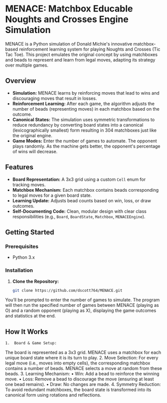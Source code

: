 # MENACE: Matchbox Educable Noughts and Crosses Engine Simulation

MENACE is a Python simulation of Donald Michie's innovative matchbox-based reinforcement learning system for playing Noughts and Crosses (Tic Tac Toe). This project emulates the original concept by using matchboxes and beads to represent and learn from legal moves, adapting its strategy over multiple games.

## Overview

- **Simulation:** MENACE learns by reinforcing moves that lead to wins and discouraging moves that result in losses.
- **Reinforcement Learning:** After each game, the algorithm adjusts the number of beads (representing moves) in each matchbox based on the outcome.
- **Canonical States:** The simulation uses symmetric transformations to reduce redundancy by converting board states into a canonical (lexicographically smallest) form resulting in 304 matchboxes just like the original engine.
- **Game Modes:** Enter the number of games to automate. The opponent plays randomly. As the machine gets better, the opponent's percentage of wins will decrease.
## Features

- **Board Representation:** A 3x3 grid using a custom `Cell` enum for tracking moves.
- **Matchbox Mechanism:** Each matchbox contains beads corresponding to legal moves for a given board state.
- **Learning Update:** Adjusts bead counts based on win, loss, or draw outcomes.
- **Self-Documenting Code:** Clean, modular design with clear class responsibilities (e.g., `Board`, `BoardState`, `Matchbox`, `MENACEEngine`).

## Getting Started

### Prerequisites

- Python 3.x

### Installation

1. **Clone the Repository:**

   ```bash
   git clone https://github.com/dscott764/MENACE.git

You’ll be prompted to enter the number of games to simulate. The program will then run the specified number of games between MENACE (playing as O) and a random opponent (playing as X), displaying the game outcomes and statistics at the end.

## How It Works
	1.	Board & Game Setup:
The board is represented as a 3x3 grid. MENACE uses a matchbox for each unique board state where it is its turn to play.
	2.	Move Selection:
For every legal move (i.e., moves into empty cells), the corresponding matchbox contains a number of beads. MENACE selects a move at random from these beads.
	3.	Learning Mechanism:
	•	Win: Add a bead to reinforce the winning move.
	•	Loss: Remove a bead to discourage the move (ensuring at least one bead remains).
	•	Draw: No changes are made.
	4.	Symmetry Reduction:
To avoid redundant matchboxes, the board state is transformed into its canonical form using rotations and reflections.
